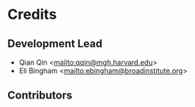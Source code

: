 # Credits

## Development Lead

-   Qian Qin \<<mailto:qqin@mgh.harvard.edu>>
-   Eli Bingham \<<mailto:ebingham@broadinstitute.org>>

## Contributors
